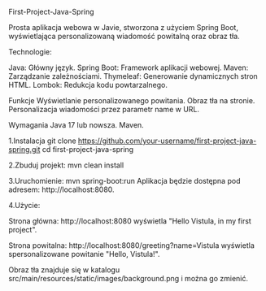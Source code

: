 
First-Project-Java-Spring


Prosta aplikacja webowa w Javie, stworzona z użyciem Spring Boot, wyświetlająca personalizowaną wiadomość powitalną oraz obraz tła.

Technologie:

Java: Główny język. 
Spring Boot: Framework aplikacji webowej.
Maven: Zarządzanie zależnościami. 
Thymeleaf: Generowanie dynamicznych stron HTML. 
Lombok: Redukcja kodu powtarzalnego.


 Funkcje Wyświetlanie personalizowanego powitania. Obraz tła na stronie. Personalizacja wiadomości przez parametr name w URL. 
 
 Wymagania Java 17 lub nowsza. Maven.
   
  1.Instalacja git clone https://github.com/your-username/first-project-java-spring.git cd first-project-java-spring 
  
  2.Zbuduj projekt: mvn clean install 
  
  3.Uruchomienie: mvn spring-boot:run Aplikacja będzie dostępna pod adresem: http://localhost:8080.

4.Użycie:

 Strona główna: http://localhost:8080 wyświetla
 "Hello Vistula, in my first project". 
 
 Strona powitalna: http://localhost:8080/greeting?name=Vistula wyświetla spersonalizowane powitanie "Hello, Vistula!". 
 
 Obraz tła znajduje się w katalogu src/main/resources/static/images/background.png i można go zmienić.
